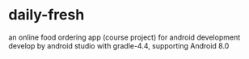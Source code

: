 # daily-fresh
an online food ordering app (course project) for android development
develop by android studio with gradle-4.4, supporting Android 8.0
